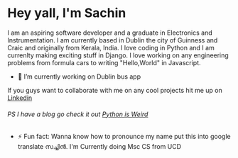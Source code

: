 # Hey yall, I'm Sachin 

I am an aspiring software developer and a graduate in Electronics and Instrumentation. I am currently based in Dublin the city of Guinness and Craic and originally from Kerala, India. I love coding in Python and I am currenlty making exciting stuff in Django. I love working on any engineering problems from formula cars to writing "Hello,World" in Javascript. 

- 🔭 I’m currently working on Dublin bus app 

If you guys want to collaborate with me on any cool projects hit me up on [Linkedin](https://www.linkedin.com/in/sachin-soman/)
###### PS I have a blog go check it out [Python is Weird](https://sachsom95.github.io/Python_blog/)


- ⚡ Fun fact: Wanna know how to pronounce my name put this into google translate സച്ചിൻ.
I'm Currently doing Msc CS from UCD




